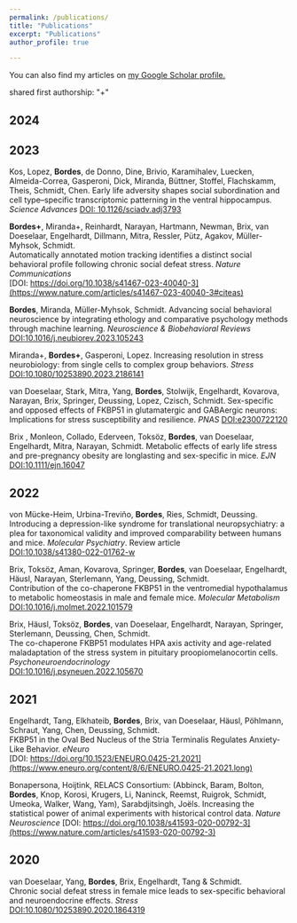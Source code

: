 ```yaml
---
permalink: /publications/
title: "Publications"
excerpt: "Publications"
author_profile: true

---
```


  You can also find my articles on <u><a href="https://scholar.google.com/citations?user=T6pswigAAAAJ&hl=en&oi=ao">my Google Scholar profile</a>.</u>

shared first authorship: "+"
## 2024

## 2023
Kos, Lopez, **Bordes**, de Donno, Dine, Brivio, Karamihalev, Luecken, Almeida-Correa, Gasperoni, Dick, Miranda, Büttner, Stoffel, Flachskamm, Theis, Schmidt, Chen.
Early life adversity shapes social subordination and cell type–specific transcriptomic patterning in the ventral hippocampus. *Science Advances*
[DOI: 10.1126/sciadv.adj3793](https://www.science.org/doi/full/10.1126/sciadv.adj3793)

**Bordes+**, Miranda+, Reinhardt, Narayan, Hartmann, Newman, Brix, van Doeselaar, Engelhardt, Dillmann, Mitra, Ressler, Pütz, Agakov, Müller-Myhsok, Schmidt.  
Automatically annotated motion tracking identifies a distinct social behavioral profile following chronic social defeat stress. *Nature Communications*  
[DOI: https://doi.org/10.1038/s41467-023-40040-3](https://www.nature.com/articles/s41467-023-40040-3#citeas)

**Bordes**, Miranda, Müller-Myhsok, Schmidt.
Advancing social behavioral neuroscience by integrating ethology and comparative psychology methods through machine learning. *Neuroscience & Biobehavioral Reviews*
[DOI:10.1016/j.neubiorev.2023.105243](https://doi.org/10.1016/j.neubiorev.2023.105243)

Miranda+, **Bordes+**, Gasperoni, Lopez.
Increasing resolution in stress neurobiology: from single cells to complex group behaviors. *Stress*
[DOI:10.1080/10253890.2023.2186141](https://www.tandfonline.com/doi/full/10.1080/10253890.2023.2186141)


van Doeselaar, Stark, Mitra, Yang, **Bordes**, Stolwijk, Engelhardt, Kovarova, Narayan, Brix, Springer, Deussing, Lopez, Czisch, Schmidt.
Sex-specific and opposed effects of FKBP51 in glutamatergic and GABAergic neurons: Implications for stress susceptibility and resilience. *PNAS*
[DOI:e2300722120](https://www.pnas.org/doi/10.1073/pnas.2300722120)


Brix , Monleon, Collado, Ederveen, Toksöz, **Bordes**, van Doeselaar, Engelhardt, Mitra, Narayan, Schmidt.
Metabolic effects of early life stress and pre-pregnancy obesity are longlasting and sex-specific in mice. *EJN*
[DOI:10.1111/ejn.16047](https://onlinelibrary.wiley.com/doi/full/10.1111/ejn.16047)


## 2022
von Mücke-Heim, Urbina-Treviño, **Bordes**, Ries, Schmidt, Deussing.  
Introducing a depression-like syndrome for translational neuropsychiatry: a plea for taxonomical validity and improved comparability between humans and mice. *Molecular Psychiatry*. Review article  
[DOI:10.1038/s41380-022-01762-w](https://www.nature.com/articles/s41380-022-01762-w)

Brix, Toksöz, Aman, Kovarova, Springer, **Bordes**, van Doeselaar, Engelhardt, Häusl, Narayan, Sterlemann, Yang, Deussing, Schmidt.  
Contribution of the co-chaperone FKBP51 in the ventromedial hypothalamus to metabolic homeostasis in male and female mice. *Molecular Metabolism*  
[DOI:10.1016/j.molmet.2022.101579](https://www.sciencedirect.com/science/article/pii/S221287782200148X?via%3Dihub)

Brix, Häusl, Toksöz, **Bordes**, van Doeselaar, Engelhardt, Narayan, Springer, Sterlemann, Deussing, Chen, Schmidt.  
The co-chaperone FKBP51 modulates HPA axis activity and age-related maladaptation of the stress system in pituitary proopiomelanocortin cells. *Psychoneuroendocrinology*  
[DOI:10.1016/j.psyneuen.2022.105670](https://www.sciencedirect.com/science/article/pii/S0306453022000117?via%3Dihub)

## 2021

Engelhardt, Tang, Elkhateib, **Bordes**, Brix, van Doeselaar, Häusl, Pöhlmann, Schraut, Yang, Chen, Deussing, Schmidt.  
FKBP51 in the Oval Bed Nucleus of the Stria Terminalis Regulates Anxiety-Like Behavior. *eNeuro*  
[DOI: https://doi.org/10.1523/ENEURO.0425-21.2021](https://www.eneuro.org/content/8/6/ENEURO.0425-21.2021.long)

Bonapersona, Hoijtink, RELACS Consortium: (Abbinck, Baram, Bolton, **Bordes**, Knop, Korosi, Krugers, Li, Naninck, Reemst, Ruigrok, Schmidt, Umeoka, Walker, Wang, Yam), Sarabdjitsingh, Joëls.
Increasing the statistical power of animal experiments with historical control data. *Nature Neuroscience*
[DOI: https://doi.org/10.1038/s41593-020-00792-3](https://www.nature.com/articles/s41593-020-00792-3)

## 2020

van Doeselaar, Yang, **Bordes**, Brix, Engelhardt, Tang & Schmidt.  
Chronic social defeat stress in female mice leads to sex-specific behavioral and neuroendocrine effects. *Stress*  
[DOI:10.1080/10253890.2020.1864319](https://www.tandfonline.com/doi/full/10.1080/10253890.2020.1864319)

